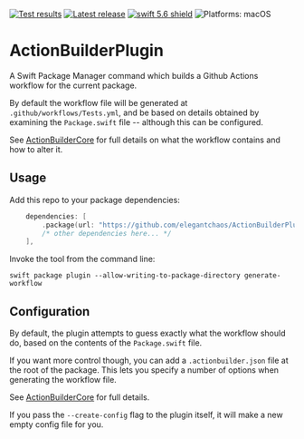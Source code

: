 [comment]: <> (Header Generated by ActionStatus 2.0.6 - 494)

[![Test results][tests shield]][actions] [![Latest release][release shield]][releases] [![swift 5.6 shield]][swift] ![Platforms: macOS][platforms shield]

[release shield]: https://img.shields.io/github/v/release/elegantchaos/ActionBuilderPlugin
[platforms shield]: https://img.shields.io/badge/platforms-macOS-lightgrey.svg?style=flat "macOS"
[tests shield]: https://github.com/elegantchaos/ActionBuilderPlugin/workflows/Tests/badge.svg
[swift 5.6 shield]: https://img.shields.io/badge/swift-5.6-F05138.svg "Swift 5.6"

[swift]: https://swift.org
[releases]: https://github.com/elegantchaos/ActionBuilderPlugin/releases
[actions]: https://github.com/elegantchaos/ActionBuilderPlugin/actions

[comment]: <> (End of ActionStatus Header)

# ActionBuilderPlugin

A Swift Package Manager command which builds a Github Actions workflow for the current package.

By default the workflow file will be generated at `.github/workflows/Tests.yml`, and be based on details obtained by examining the `Package.swift` file -- although this
can be configured.

See [ActionBuilderCore](https://github.com/elegantchaos/ActionBuilderCore) for full details on what the workflow contains and how to alter it.

## Usage

Add this repo to your package dependencies:

```Swift
    dependencies: [
        .package(url: "https://github.com/elegantchaos/ActionBuilderPlugin.git", from: "1.0.2"),
        /* other dependencies here... */ 
    ],
```

Invoke the tool from the command line:

`swift package plugin --allow-writing-to-package-directory generate-workflow`


## Configuration

By default, the plugin attempts to guess exactly what the workflow should do, based on the contents of the `Package.swift` file.

If you want more control though, you can add a `.actionbuilder.json` file at the root of the package. This lets you specify a number of options when generating the workflow file.

See [ActionBuilderCore](https://github.com/elegantchaos/ActionBuilderCore#configuration) for full details. 

If you pass the `--create-config` flag to the plugin itself, it will make a new empty config file for you.
